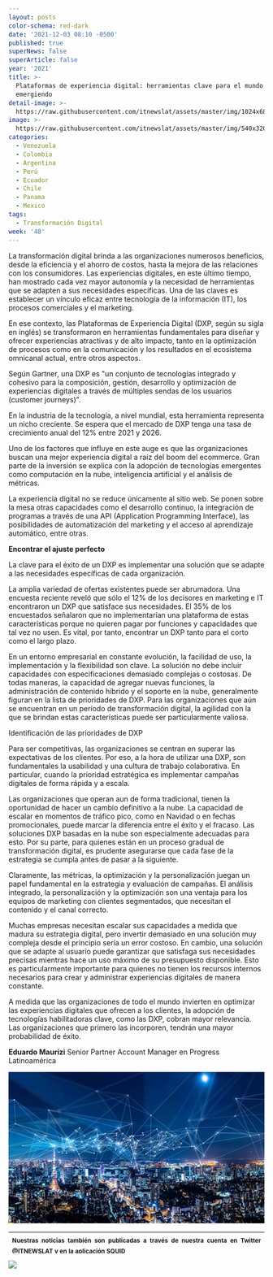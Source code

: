 ```yaml
---
layout: posts
color-schema: red-dark
date: '2021-12-03 08:10 -0500'
published: true
superNews: false
superArticle: false
year: '2021'
title: >-
  Plataformas de experiencia digital: herramientas clave para el mundo que está
  emergiendo
detail-image: >-
  https://raw.githubusercontent.com/itnewslat/assets/master/img/1024x680/Digitalization-g.jpg
image: >-
  https://raw.githubusercontent.com/itnewslat/assets/master/img/540x320/Digitalization-p.jpg
categories:
  - Venezuela
  - Colombia
  - Argentina
  - Perú
  - Ecuador
  - Chile
  - Panama
  - Mexico
tags:
  - Transformación Digital
week: '48'
---
```

La transformación digital brinda a las organizaciones numerosos beneficios, desde la eficiencia y el ahorro de costos, hasta la mejora de las relaciones con los consumidores. Las experiencias digitales, en este último tiempo, han mostrado cada vez mayor autonomía y la necesidad de herramientas que se adapten a sus necesidades específicas. Una de las claves es establecer un vínculo eficaz entre tecnología de la información (IT), los procesos comerciales y el marketing.

En ese contexto, las Plataformas de Experiencia Digital (DXP, según su sigla en inglés) se transformaron en herramientas fundamentales para diseñar y ofrecer experiencias atractivas y de alto impacto, tanto en la optimización de procesos como en la comunicación y los resultados en el ecosistema omnicanal actual, entre otros aspectos.

Según Gartner, una DXP es "un conjunto de tecnologías integrado y cohesivo para la composición, gestión, desarrollo y optimización de experiencias digitales a través de múltiples sendas de los usuarios (customer journeys)".

En la industria de la tecnología, a nivel mundial, esta herramienta representa un nicho creciente. Se espera que el mercado de DXP tenga una tasa de crecimiento anual del 12% entre 2021 y 2026.

Uno de los factores que influye en este auge es que las organizaciones buscan una mejor experiencia digital a raíz del boom del ecommerce. Gran parte de la inversión se explica con la adopción de tecnologías emergentes como computación en la nube, inteligencia artificial y el análisis de métricas.

La experiencia digital no se reduce únicamente al sitio web. Se ponen sobre la mesa otras capacidades como el desarrollo continuo, la integración de programas a través de una API (Application Programming Interface), las posibilidades de automatización del marketing y el acceso al aprendizaje automático, entre otras. 

**Encontrar el ajuste perfecto**

La clave para el éxito de un DXP es implementar una solución que se adapte a las necesidades específicas de cada organización.

La amplia variedad de ofertas existentes puede ser abrumadora. Una encuesta reciente reveló que sólo el 12% de los decisores en marketing e IT encontraron un DXP que satisface sus necesidades. El 35% de los encuestados señalaron que no implementarían una plataforma de estas características porque no quieren pagar por funciones y capacidades que tal vez no usen. Es vital, por tanto, encontrar un DXP tanto para el corto como el largo plazo.

En un entorno empresarial en constante evolución, la facilidad de uso, la implementación y la flexibilidad son clave. La solución no debe incluir capacidades con especificaciones demasiado complejas o costosas. De todas maneras, la capacidad de agregar nuevas funciones, la administración de contenido híbrido y el soporte en la nube, generalmente figuran en la lista de prioridades de DXP. Para las organizaciones que aún se encuentran en un período de transformación digital, la agilidad con la que se brindan estas características puede ser particularmente valiosa.

Identificación de las prioridades de DXP

Para ser competitivas, las organizaciones se centran en superar las expectativas de los clientes. Por eso, a la hora de utilizar una DXP, son fundamentales la usabilidad y una cultura de trabajo colaborativa. En particular, cuando la prioridad estratégica es implementar campañas digitales de forma rápida y a escala.

Las organizaciones que operan aun de forma tradicional, tienen la oportunidad de hacer un cambio definitivo a la nube. La capacidad de escalar en momentos de tráfico pico, como en Navidad o en fechas promocionales, puede marcar la diferencia entre el éxito y el fracaso. Las soluciones DXP basadas en la nube son especialmente adecuadas para esto. Por su parte, para quienes están en un proceso gradual de transformación digital, es prudente asegurarse que cada fase de la estrategia se cumpla antes de pasar a la siguiente.

Claramente, las métricas, la optimización y la personalización juegan un papel fundamental en la estrategia y evaluación de campañas. El análisis integrado, la personalización y la optimización son una ventaja para los equipos de marketing con clientes segmentados, que necesitan el contenido y el canal correcto.

Muchas empresas necesitan escalar sus capacidades a medida que madura su estrategia digital, pero invertir demasiado en una solución muy compleja desde el principio sería un error costoso. En cambio, una solución que se adapte al usuario puede garantizar que satisfaga sus necesidades precisas mientras hace un uso máximo de su presupuesto disponible. Esto es particularmente importante para quienes no tienen los recursos internos necesarios para crear y administrar experiencias digitales de manera constante.

A medida que las organizaciones de todo el mundo invierten en optimizar las experiencias digitales que ofrecen a los clientes, la adopción de tecnologías habilitadoras clave, como las DXP, cobran mayor relevancia. Las organizaciones que primero las incorporen, tendrán una mayor probabilidad de éxito.

**Eduardo Maurizi**
Senior Partner Account Manager en Progress Latinoamérica

![](https://raw.githubusercontent.com/itnewslat/assets/master/img/540x320/Digitalization-p.jpg)

<table style="height: 42px;" width="569">
<tbody>
<tr>
<td style="text-align: justify;"><sub><strong>Nuestras noticias también son publicadas a través de nuestra cuenta en Twitter <a href="https://twitter.com/itnewslat?lang=es">@ITNEWSLAT</a> y en la aplicación <a href="https://squidapp.co/en/">SQUID</a></strong></sub></td>
</tr>
</tbody>
</table>

<img src="https://tracker.metricool.com/c3po.jpg?hash=56f88a41e39ab42c063cc51676587a04"/>